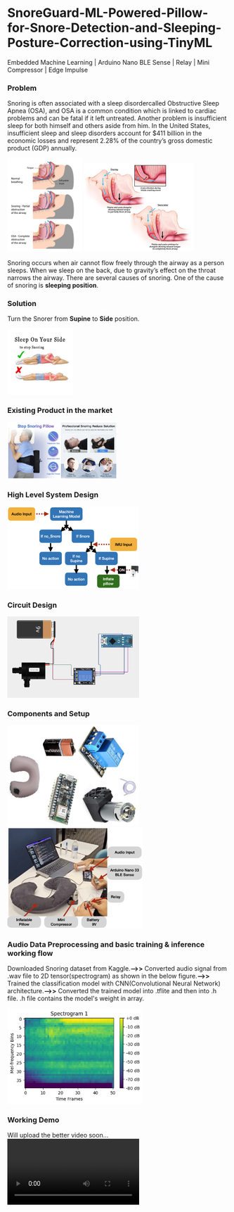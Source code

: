 # SnoreGuard-ML-Powered-Pillow-for-Snore-Detection-and-Sleeping-Posture-Correction-using-TinyML
Embedded Machine Learning | Arduino Nano BLE Sense | Relay | Mini Compressor | Edge Impulse

### Problem
Snoring is often associated with a sleep disordercalled Obstructive Sleep Apnea (OSA), and OSA is a common condition which is linked to cardiac problems and can be fatal if it left untreated. Another problem is insufficient sleep for both himself and others aside from him.
In the United States, insufficient sleep and sleep disorders account for $411 billion in the economic losses and represent 2.28% of the country’s gross domestic product (GDP) annually.

<img src="media/OSA_stage_process.jpg" alt="Image 1" 
 width="170"> <img src="https://github.com/Dherya27/SnoreGuard-ML-Powered-Pillow-for-Snore-Detection-and-Sleeping-Posture-Correction-using-TinyML/blob/main/pillar-snoring.jpg" alt="Image 2" width="250"/>

Snoring occurs when air cannot flow freely through the airway as a person sleeps. When we sleep on the back, due to gravity’s effect on the throat narrows the airway.
There are several causes of snoring. One of the cause of snoring is **sleeping position**.

### Solution
Turn the Snorer from **Supine** to **Side** position.

<img src="https://github.com/Dherya27/SnoreGuard-ML-Powered-Pillow-for-Snore-Detection-and-Sleeping-Posture-Correction-using-TinyML/blob/main/recommended_sleeping_position.jpeg" alt="Image 1" width="150">

### Existing Product in the market
<img src="https://github.com/Dherya27/SnoreGuard-ML-Powered-Pillow-for-Snore-Detection-and-Sleeping-Posture-Correction-using-TinyML/blob/main/existing_product.png" alt="Image 1" width="250">

### High Level System Design
<img src="https://github.com/Dherya27/SnoreGuard-ML-Powered-Pillow-for-Snore-Detection-and-Sleeping-Posture-Correction-using-TinyML/blob/main/high_design_1.png" alt="Image 1" width="300">

### Circuit Design
<img src="https://github.com/Dherya27/SnoreGuard-ML-Powered-Pillow-for-Snore-Detection-and-Sleeping-Posture-Correction-using-TinyML/blob/main/circuit_design.png" alt="Image 1" width="300">

### Components and Setup
<img src="https://github.com/Dherya27/SnoreGuard-ML-Powered-Pillow-for-Snore-Detection-and-Sleeping-Posture-Correction-using-TinyML/blob/main/Components.png" alt="Image 1" width="300"> <img src="https://github.com/Dherya27/SnoreGuard-ML-Powered-Pillow-for-Snore-Detection-and-Sleeping-Posture-Correction-using-TinyML/blob/main/Setup.png" alt="Image 2" width="308">

### Audio Data Preprocessing and basic training & inference working flow 
Downloaded Snoring dataset from Kaggle.**-->>** Converted audio signal from .wav file to 2D tensor(spectrogram) as shown in the below figure.**-->>** Trained the classification model with CNN(Convolutional Neural Network) architecture.**-->>** Converted the trained model into .tflite and then into .h file. .h file contains the model's weight in array.

<img src="https://github.com/Dherya27/SnoreGuard-ML-Powered-Pillow-for-Snore-Detection-and-Sleeping-Posture-Correction-using-TinyML/blob/main/2D_tensor_input.png" alt="Image 2" width="308">

### Working Demo 
Will upload the better video soon...
![workimng_demo](https://github.com/Dherya27/SnoreGuard-ML-Powered-Pillow-for-Snore-Detection-and-Sleeping-Posture-Correction-using-TinyML/blob/main/working_demo_animated.mp4)









